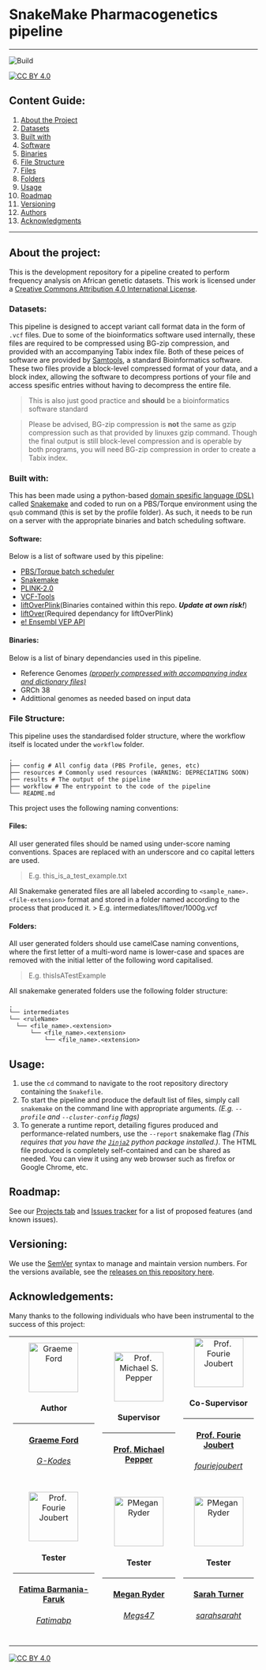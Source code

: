 # SnakeMake Pharmacogenetics pipeline

---

[cc-by]: http://creativecommons.org/licenses/by/4.0/
[cc-by-image]: https://i.creativecommons.org/l/by/4.0/88x31.png
[cc-by-shield]: https://img.shields.io/badge/License-CC%20BY%204.0-lightgrey.svg?style=for-the-badge
[unit-tests-actions]: https://github.com/Tuks-ICMM/Pharmacogenetic-Analysis-Pipeline/actions/workflows/snakemake-tests.yml/badge.svg

![Build][unit-tests-actions]

[![CC BY 4.0][cc-by-shield]][cc-by]

## Content Guide:

1. [About the Project](#about-the-project)
1. [Datasets](#datasets)
1. [Built with](#built-with)
1. [Software](#software)
1. [Binaries](#binaries)
1. [File Structure](#file-structure)
1. [Files](#files)
1. [Folders](#folders)
1. [Usage](#usage)
1. [Roadmap](#roadmap)
1. [Versioning](#versioning)
1. [Authors](#authors)
1. [Acknowledgments](#acknowledgements)

---

## About the project:

This is the development repository for a pipeline created to perform frequency analysis on African genetic datasets. This work is licensed under a
[Creative Commons Attribution 4.0 International License][cc-by].

### Datasets:

This pipeline is designed to accept variant call format data in the form of `.vcf` files. Due to some of the
bioinformatics software used internally, these files are required to be compressed using BG-zip compression, and
provided with an accompanying Tabix index file. Both of these peices of software are provided by
[Samtools](https://www.htslib.org/doc/), a standard Bioinformatics software. These two files provide a block-level
compressed format of your data, and a block index, allowing the software to decompress portions of your file and access
spesific entries without having to decompress the entire file.

> This is also just good practice and **should** be a bioinformatics software standard

> Please be advised, BG-zip compression is **not** the same as gzip compression such as that provided by linuxes gzip
> command. Though the final output is still block-level compression and is operable by both programs, you will need BG-zip
> compression in order to create a Tabix index.

### Built with:

This has been made using a python-based [domain spesific language
(DSL)](https://www.jetbrains.com/mps/concepts/domain-specific-languages/) called
[Snakemake](https://snakemake.readthedocs.io/en/stable/) and coded to run on a PBS/Torque environment using the `qsub`
command (this is set by the profile folder). As such, it needs to be run on a server with the appropriate binaries and
batch scheduling software.

#### Software:

Below is a list of software used by this pipeline:

- [PBS/Torque batch scheduler](https://adaptivecomputing.com/cherry-services/torque-resource-manager/)
- [Snakemake](https://snakemake.readthedocs.io/en/stable/)
- [PLINK-2.0](https://www.cog-genomics.org/plink2)
- [VCF-Tools](https://vcftools.github.io/index.html)
- [liftOverPlink](https://github.com/sritchie73/liftOverPlink)(Binaries contained within this repo. _**Update at own
  risk!**_)
- [liftOver](https://genome.ucsc.edu/cgi-bin/hgLiftOver)(Required dependancy for liftOverPlink)
- [e! Ensembl VEP API](https://www.ensembl.org/info/docs/tools/vep/index.html)

#### Binaries:

Below is a list of binary dependancies used in this pipeline.

- Reference Genomes [_(properly compressed with accompanying index and dictionary
  files)_](https://gatk.broadinstitute.org/hc/en-us/articles/360035531652-FASTA-Reference-genome-format)
- GRCh 38
- Addittional genomes as needed based on input data

### File Structure:

This pipeline uses the standardised folder structure, where the workflow itself is located under the `workflow` folder.

```
.
├── config # All config data (PBS Profile, genes, etc)
├── resources # Commonly used resources (WARNING: DEPRECIATING SOON)
├── results # The output of the pipeline
├── workflow # The entrypoint to the code of the pipeline
└── README.md
```

This project uses the following naming conventions:

#### Files:

All user generated files should be named using under-score naming conventions. Spaces are replaced with an underscore
and co capital letters are used.

> E.g. this_is_a_test_example.txt

All Snakemake generated files are all labeled according to `<sample_name>.<file-extension>` format and stored in a
folder named according to the process that produced it. > E.g. intermediates/liftover/1000g.vcf

#### Folders:

All user generated folders should use camelCase naming conventions, where the first letter of a multi-word name is
lower-case and spaces are removed with the initial letter of the following word capitalised.

> E.g. thisIsATestExample

All snakemake generated folders use the following folder structure:

```
.
└── intermediates
└── <ruleName>
  └── <file_name>.<extension>
      └── <file_name>.<extension>
          └── <file_name>.<extension>
```

## Usage:

1. use the `cd` command to navigate to the root repository directory containing the `Snakefile`.
2. To start the pipeline and produce the default list of files, simply call `snakemake` on the command
   line with appropriate arguments. _(E.g. `--profile` and `--cluster-config` flags)_
3. To generate a runtime report, detailing figures produced and performance-related numbers, use the
   `--report` snakemake flag _(This requires that you have the
   [`Jinja2`](https://jinja.palletsprojects.com/en/2.11.x/) python package installed.)_. The HTML file
   produced is completely self-contained and can be shared as needed. You can view it using any web
   browser such as firefox or Google Chrome, etc.

## Roadmap:

See our [Projects tab](/projects) and [Issues tracker](/issues) for a list of proposed features (and
known issues).

## Versioning:

We use the [SemVer](http://semver.org/) syntax to manage and maintain version numbers. For the
versions available, see the [releases on this repository
here](https://github.com/SgtPorkChops/SASDGHUB/releases).

## Acknowledgements:

Many thanks to the following individuals who have been instrumental to the success of this project:

<table>
  <tr>
    <a href="https://github.com/G-kodes">
      <td style="text-align:center;">
        <div>
          <img src=https://avatars0.githubusercontent.com/u/25722914?s=100&v=4" width="100"
            alt="Graeme Ford" />
        </div>
        <h4>Author</h4>
        <hr />
        <h4>
          <strong>
            <a href="https://www.linkedin.com/in/graeme-ford/" target="_blank">
              Graeme Ford
            </a>
          </strong>
        </h4>
        <h6>
          <italic>
            <a href="https://github.com/orgs/Tuks-ICMM/people/G-kodes" target="_blank">
              G-Kodes
            </a>
          </italic>
        </h6>
      </td>
    </a>
    <td style="text-align:center;">
      <div>
        <img src="https://www.up.ac.za/media/shared/489/ZP_Images/michael-pepper-message.zp39643.jpg"
          width="100" alt="Prof. Michael S. Pepper" />
      </div>
      <h4>Supervisor</h4>
      <hr />
      <h4>
        <strong>
          <a href="https://www.up.ac.za/institute-for-cellular-and-molecular-medicine/article/2019297/professor-michael-s-pepper"
            target="_blank">Prof. Michael Pepper
          </a>
        </strong>
      </h4>
    </td>
    <td style="text-align:center;">
      <div>
        <img src="https://avatars.githubusercontent.com/u/3425899?s=96&v=4" width="100"
          alt="Prof. Fourie Joubert" />
      </div>
      <h4>Co-Supervisor</h4>
      <hr />
      <h4>
        <strong>
          <a href="https://www.up.ac.za/the-genomics-research-institute/article/1929131/professor-fourie-joubert"
            target="_blank">
            Prof. Fourie Joubert
          </a>
        </strong>
      </h4>
      <h6>
        <italic>
          <a href="https://github.com/orgs/Tuks-ICMM/people/fouriejoubert" target="_blank">
            fouriejoubert
          </a>
        </italic>
      </h6>
    </td>
  </tr>
  <tr>
    <td style="text-align:center;">
      <div>
        <img src="https://avatars.githubusercontent.com/u/87174188?s=96&v=4" width="100"
          alt="Prof. Fourie Joubert" />
      </div>
      <h4>Tester</h4>
      <hr />
      <h4>
        <strong>
          <a href="https://www.linkedin.com/in/fatima-barmania-a1201238/" target="_blank">
            Fatima Barmania-Faruk
          </a>
        </strong>
      </h4>
      <h6>
        <italic>
          <a href="https://github.com/orgs/Tuks-ICMM/people/Fatimabp" target="_blank">
            Fatimabp
          </a>
        </italic>
      </h6>
    </td>
    <td style="text-align:center;">
      <div>
        <img src="https://avatars.githubusercontent.com/u/80751008?s=96&v=4" width="100"
          alt="PMegan Ryder" />
      </div>
      <h4>Tester</h4>
      <hr />
      <h4>
        <strong>
          <a href="https://www.linkedin.com/in/megan-ryder-b312b0159/" target="_blank">
            Megan Ryder
          </a>
        </strong>
      </h4>
      <h6>
        <italic>
          <a href="https://github.com/orgs/Tuks-ICMM/people/Megs47" target="_blank">
            Megs47
          </a>
        </italic>
      </h6>
    </td>
    <td style="text-align:center;">
      <div>
        <img src="https://avatars.githubusercontent.com/u/80751008?s=96&v=4" width="100"
          alt="PMegan Ryder" />
      </div>
      <h4>Tester</h4>
      <hr />
      <h4>
        <strong>
          <a href="https://www.linkedin.com/in/megan-ryder-b312b0159/" target="_blank">
            Sarah Turner
          </a>
        </strong>
      </h4>
      <h6>
        <italic>
          <a href="https://github.com/orgs/Tuks-ICMM/people/sarahsaraht" target="_blank">
            sarahsaraht
          </a>
        </italic>
      </h6>
    </td>
  </tr>
</table>

[![CC BY 4.0][cc-by-image]][cc-by]
